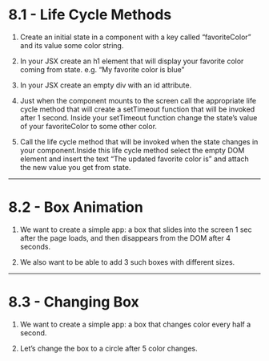 # 8.1 - Life Cycle Methods

1. Create an initial state in a component with a key called “favoriteColor” and
   its value some color string.

2. In your JSX create an h1 element that will display your favorite color coming
   from state. e.g. “My favorite color is blue”

3. In your JSX create an empty div with an id attribute.

4. Just when the component mounts to the screen call the appropriate life cycle
   method that will create a setTimeout function that will be invoked after 1
   second. Inside your setTimeout function change the state’s value of your
   favoriteColor to some other color.

5. Call the life cycle method that will be invoked when the state changes in
   your component.Inside this life cycle method select the empty DOM element and
   insert the text “The updated favorite color is” and attach the new value you
   get from state.

---

# 8.2 - Box Animation

1. We want to create a simple app: a box that slides into the screen 1 sec after
   the page loads, and then disappears from the DOM after 4 seconds.

2. We also want to be able to add 3 such boxes with different sizes.

---

# 8.3 - Changing Box

1. We want to create a simple app: a box that changes color every half a second.

2. Let’s change the box to a circle after 5 color changes.
